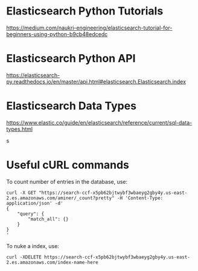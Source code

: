 # Elasticsearch Python Tutorials

https://medium.com/naukri-engineering/elasticsearch-tutorial-for-beginners-using-python-b9cb48edcedc


# Elasticsearch Python API

https://elasticsearch-py.readthedocs.io/en/master/api.html#elasticsearch.Elasticsearch.index


# Elasticsearch Data Types

https://www.elastic.co/guide/en/elasticsearch/reference/current/sql-data-types.html

s
# Useful cURL commands

To count number of entries in the database, use:

```
curl -X GET "https://search-ccf-x5pb62bjtwybf3wbaeyg2gby4y.us-east-2.es.amazonaws.com/aminer/_count?pretty" -H 'Content-Type: application/json' -d'
{
    "query": {
        "match_all": {}
    }
}
'
```

To nuke a index, use:

```
curl -XDELETE https://search-ccf-x5pb62bjtwybf3wbaeyg2gby4y.us-east-2.es.amazonaws.com/index-name-here
```